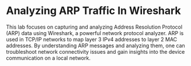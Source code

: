# Analyzing ARP Traffic In Wireshark

This lab focuses on capturing and analyzing Address Resolution Protocol (ARP) data using Wireshark, a powerful network protocol analyzer.
ARP is used in TCP/IP networks to map layer 3 IPv4 addresses to layer 2 MAC addresses. By understanding ARP messages and analyzing them, one can troubleshoot network connectivity issues and gain insights into the device communication on a local network. 
